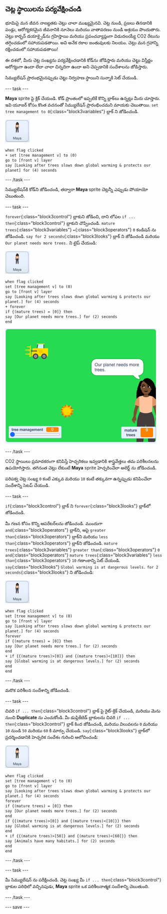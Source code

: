 ## చెట్ల స్థాయిలను పర్యవేక్షించండి

భూమిపై మన జీవన నాణ్యతకు చెట్లు చాలా ముఖ్యమైనవి. చెట్ల నుండి, ప్రజలు తినడానికి పండ్లు, ఆరోగ్యకరమైన జీవనానికి నూనెలు మరియు వాతావరణం నుండి ఆశ్రయం పొందుతారు. చెట్లు కార్బన్ డయాక్సైడ్‌ను గ్రహిస్తాయి మరియు ప్రపంచవ్యాప్తంగా విడుదలయ్యే CO2 రేటును తగ్గించడంలో సహాయపడతాయి. అవి అనేక రకాల జంతువులకు నిలయం. చెట్లు మన గ్రహాన్ని రక్షించడంలో సహాయపడతాయి!

ఈ దశలో, మీరు చెట్ల సంఖ్యను పర్యవేక్షించడానికి కోడ్‌ను జోడిస్తారు మరియు చెట్టు విస్తీర్ణం ఆరోగ్యంగా ఉందా లేదా చాలా చిన్నదిగా ఉందా అని చెప్పడానికి సందేశాలను జోడిస్తారు.

సిమ్యులేషన్ ప్రారంభమైనప్పుడు చెట్టు నిర్వహణ స్థాయిని సున్నాకి సెట్ చేయండి.

--- task ---

**Maya** sprite పై క్లిక్ చేయండి. కోడ్ ప్రాంతంలో ఇప్పటికే కొన్ని బ్లాక్‌లు ఉన్నట్లు మీరు చూస్తారు. ఇవి యూజర్ కోసం కొంత వచనంతో సిమ్యులేషన్ ప్రారంభించమని మాయకు చెబుతాయి. `set tree management to 0`{:class="block3variables"} బ్లాక్‌ ని జోడించండి.

![Maya sprite యొక్క చిత్రం](images/maya-sprite.png)

```blocks3
when flag clicked
+ set [tree management v] to (0)
go to [front v] layer
say [Looking after trees slows down global warming & protects our planet] for (4) seconds
```

--- /task ---

సిమ్యులేషన్‌కి కోడ్‌ని జోడించండి, తద్వారా **Maya** sprite చెట్లన్నీ ఎప్పుడు పోయాయో చెబుతుంది.

--- task ---

`forever`{:class="block3control"} బ్లాకుని జోడించి, దాని లోపల `if ... then`{:class="block3control"} బ్లాకుని చొప్పించండి. `mature trees`{:class="block3variables"} `=`{:class="block3operators"} `0` కండిషన్ ను జోడించండి. `say for 2 seconds`{:class="block3looks"} బ్లాక్ ని జోడించండి మరియు `Our planet needs more trees.` ని టైప్ చేయండి:

![Maya sprite యొక్క చిత్రం](images/maya-sprite.png)

```blocks3
when flag clicked
set [tree management v] to (0)
go to [front v] layer
say [Looking after trees slows down global warming & protects our planet.] for (4) seconds
+ forever
if {(mature trees) = [0]} then
say [Our planet needs more trees.] for (2) seconds
end
```

![పోగొట్టుకొన్న చెట్ల సందేశం యొక్క చిత్రం](images/trees-gone-message.png)

--- /task ---

CO2 స్థాయిలు ప్రమాదకరంగా కనిపిస్తే హెచ్చరికలు ఇవ్వడానికి శాస్త్రవేత్తలు తమ పరిశీలనలను ఉపయోగిస్తారు. తగినంత చెట్లు లేకుంటే **Maya** sprite హెచ్చరించేలా అలెర్ట్ ను జోడించండి.

పరిపక్వ చెట్ల సంఖ్య `0` కంటే ఎక్కువ మరియు `10` కంటే తక్కువగా ఉన్నప్పుడు కనిపించేలా సందేశాన్ని సెటప్ చేయండి.

--- task ---

`if`{:class="block3control"} బ్లాక్‌ ని `forever`{:class="block3looks"} బ్లాక్‌లో జోడించండి.

మీ గణన కోసం కొన్ని ఆపరేటర్‌లను జోడించండి. ముందుగా `and`{:class="block3operators"} బ్లాక్‌ని, ఆపై `greater than`{:class="block3operators"} బ్లాక్‌ని మరియు `less than`{:class="block3operators"} బ్లాక్‌ని జోడించండి. `mature trees`{:class="block3variables"} `greater than`{:class="block3operators"} `0` `and`{:class="block3operators"} `mature trees`{:class="block3variables"} `less than`{:class="block3operators"} `10` గణాంకాన్ని సెట్ చేయండి. `say`{:class="block3looks"} `Global warming is at dangerous levels.` `for 2 seconds`{:class="block3looks"} ని జోడించండి:

![Maya sprite యొక్క చిత్రం](images/maya-sprite.png)

```blocks3
when flag clicked
set [tree management v] to (0)
go to [front v] layer
say [Looking after trees slows down global warming & protects our planet.] for (4) seconds
forever
if {(mature trees) = [0]} then
say [Our planet needs more trees.] for (2) seconds
end
+ if {{(mature trees)>[0]} and {(mature trees)<[10]}} then
say [Global warming is at dangerous levels.] for (2) seconds
end
end
```

--- /task ---

మరొక పరిశీలన సందేశాన్ని జోడించండి.

--- task ---

చివరి `if ... then`{:class="block3control"} బ్లాక్ పై రైట్-క్లిక్ చేయండి, మరియు మెను నుంచి **Duplicate** ను ఎంచుకోండి. మీ డుప్లికేటెడ్ బ్లాకులను చివరి `if ... then`{:class="block3control"} బ్లాక్ కింద జోడించండి, మరియు విలువలను `0` మరియు `10` నుండి `50` మరియు `60` కి మార్పు చేయండి. `say`{:class="block3looks"} బ్లాక్‌లో ప్రదర్శించడానికి హెచ్చరిక సందేశం గురించి ఆలోచించండి:

![Maya sprite యొక్క చిత్రం](images/maya-sprite.png)

```blocks3
when flag clicked
set [tree management v] to (0)
go to [front v] layer
say [Looking after trees slows down global warming & protects our planet.] for (4) seconds
forever
if {(mature trees) = [0]} then
say [Our planet needs more trees.] for (2) seconds
end
if {{(mature trees)>[0]} and {(mature trees)<[10]}} then
say [Global warming is at dangerous levels.] for (2) seconds
end
+ if {{(mature trees)>[50]} and {(mature trees)<[60]}} then
say [Animals have many habitats.] for (2) seconds
end
end
```

--- /task ---

--- task ---

మీ సిమ్యులేషన్ ను పరీక్షించండి. చెట్ల సంఖ్య మీ `if ... then`{:class="block3control"} బ్లాకుల పరిధిలో వచ్చినపుడు, **Maya** sprite ఒక పరిశీలనాత్మక సందేశాన్ని చెబుతుంది.

--- /task ---

--- save ---

